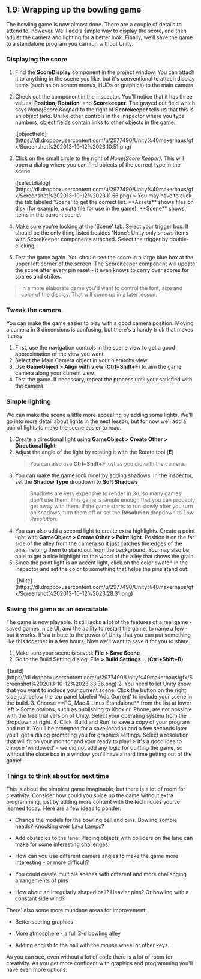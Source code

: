 ## 1.9: Wrapping up the bowling game

The bowling game is now almost done. There are a couple of details to attend to, however. We'll add a simple way to display the score, and then adjust the camera and lighting for a better look. Finally, we'll save the game to a standalone program you can run without Unity.

### Displaying the score

1. Find the **ScoreDisplay** component in the project window. You can attach it to anything in the scene you like, but it's conventional to attach display items (such as on screen menus, HUDs or graphics) to the main camera. 
2. Check out the component in the inspector. You'll notice that it has three values: **Position**, **Rotation**, and **Scorekeeper**.  The grayed out field which says _None(Score Keeper)_ to the right of **Scorekeeper** tells us that this is an _object field_.  Unlike other controls in the inspector where you type numbers, object fields contain links to other objects in the game:
   <p/>![objectfield](https://dl.dropboxusercontent.com/u/2977490/Unity%40makerhaus/gfx/Screenshot%202013-10-12%2023.10.51.png)

4. Click on the small circle to the right of _None(Score Keeper)_.  This will open a dialog where you can find objects of the correct type in the scene.
   <p/>![selectdialog](https://dl.dropboxusercontent.com/u/2977490/Unity%40makerhaus/gfx/Screenshot%202013-10-12%2023.11.55.png)
   > You may have to click the tab labeled 'Scene' to get the correct list. **Assets** shows files on disk (for example, a data file for use in the game), **Scene** shows items in the current scene.
5. Make sure you're looking at the 'Scene' tab. Select your trigger box. It should be the only thing listed besides 'None': Unity only shows items with ScoreKeeper components attached.  Select the trigger by double-clicking.
6. Test the game again. You should see the score in a large blue box at the upper left corner of the screen.  The ScoreKeeper component will update the score after every pin reset - it even knows to carry over scores for spares and strikes.
  > In a more elaborate game you'd want to control the font, size and color of the display. That will come up in a later lesson.

### Tweak the camera.

You can make the game easier to play with a good camera position. Moving a camera in 3 dimensions is confusing, but there's a handy trick that makes it easy.

1. First, use the navigation controls in the scene view to get a good approximation of the view you want.
2. Select the Main Camera object in your hierarchy view
3. Use **GameObject > Align with view** (**Ctrl+Shift+F**) to aim the game camera along your current view.
4. Test the game. If necessary, repeat the process until your satisfied with the camera.


### Simple lighting

We can make the scene a little more appealing by adding some lights. We'll go into more detail about lights in the next lesson, but for now we'l add a pair of lights to make the scene easier to read.

1. Create a directional light using **GameObject > Create Other > Directional light**
2. Adjust the angle of the light by rotating it with the Rotate tool (**E**)
   > You can also use **Ctrl+Shift+F** just as you did with the camera.
3. You can make the game look nicer by adding shadows. In the inspector, set the **Shadow Type** dropdown to **Soft Shadows**.
   > Shadows are very expensive to render in 3d, so many games don't use them. This game is simple enough that you can probably get away with them. If the game starts to run slowly after you turn on shadows, turn them off or set the **Resolution** dropdown to _Low Resolution_.
4. You can also add a second light to create extra highlights.  Create a point light with **GameObject > Create Other > Point light**.  Position it on the far side of the alley from the camera so it just catches the edges of the pins, helping them to stand out from the background.  You may also be able to get a nice highlight on the wood of the alley that shows the grain.
5. Since the point light is an accent light, click on the color swatch in the inspector and set the color to something that helps the pins stand out:
   <p/>![hilite](https://dl.dropboxusercontent.com/u/2977490/Unity%40makerhaus/gfx/Screenshot%202013-10-12%2023.28.31.png)


### Saving the game as an executable

The game is now playable. It still lacks a lot of the features of a real game - saved games, nice UI, and the ability to restart the game, to name a few - but it works. It's a tribute to the power of Unity that you can put something like this together in a few hours.  Now we'll want to save it for you to share.

1. Make sure your scene is saved: **File > Save Scene**
1. Go to the Build Setting dialog: **File > Build Settings...** (**Ctrl+Shift+B**):
  <p/>![build](https://dl.dropboxusercontent.com/u/2977490/Unity%40makerhaus/gfx/Screenshot%202013-10-12%2023.33.36.png)
2. You need to let Unity know that you want to include your current scene. Click the button on the right side just below the top panel labeled 'Add Current' to include your scene in the build.
3. Choose **PC, Mac & Linux Standalone** from the list at lower left 
   > Some options, such as publishing to Xbox or iPhone, are not possible with the free trial version of Unity.  Select your operating system from the dropdown at right.
4. Click 'Build and Run' to save a copy of your program and run it. You'll be prompted for a save location and a few seconds later you'll get a dialog prompting you for graphics settings. Select a resolution that will fit on your monitor and your ready to play!
   > It's a good idea to choose 'windowed' - we did not add any logic for quitting the game, so without the close box in a window you'll have a hard time getting out of the game!


### Things to think about for next time

This is about the simplest game imaginable, but there is a lot of room for creativity. Consider how could you spice up the game without extra programming, just by adding more content with the techniques you've learned today. Here are a few ideas to ponder:

* Change the models for the bowling ball and pins.  Bowling zombie heads? Knocking over Lava Lamps?

* Add obstacles to the lane: Placing objects with colliders on the lane can make for some interesting challenges. 

* How can you use different camera angles to make the game more interesting - or more difficult?

* You could create multiple scenes with different and more challenging arrangements of pins

* How about an irregularly shaped ball? Heavier pins? Or bowling with a constant side wind?


There' also some more mundane areas for improvement:

* Better scoring graphics

* More atmosphere - a full 3-d bowling alley

* Adding english to the ball with the mouse wheel or other keys.

As you can see, even without a lot of code there is a lot of room for creativity.  As you get more confident with graphics and programming you'll have even more options. 